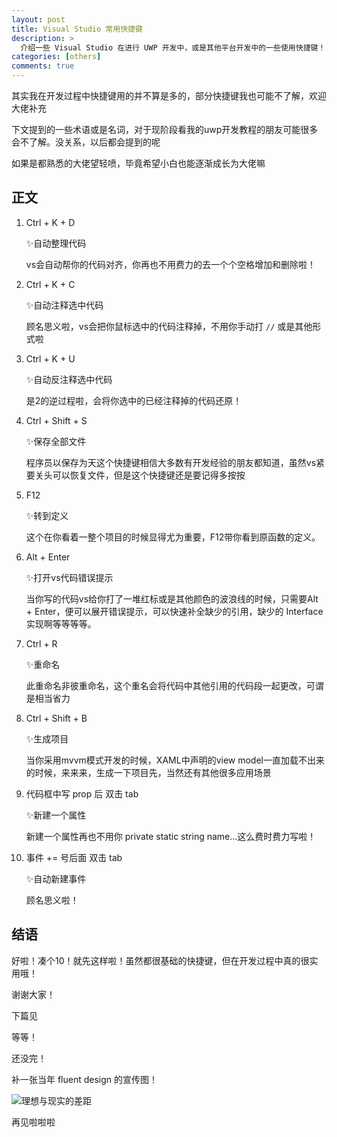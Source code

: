 ```yaml
---
layout: post
title: Visual Studio 常用快捷键
description: >
  介绍一些 Visual Studio 在进行 UWP 开发中，或是其他平台开发中的一些使用快捷键！
categories: [others]
comments: true
---
```


其实我在开发过程中快捷键用的并不算是多的，部分快捷键我也可能不了解，欢迎大佬补充



下文提到的一些术语或是名词，对于现阶段看我的uwp开发教程的朋友可能很多会不了解。没关系，以后都会提到的呢

 

如果是都熟悉的大佬望轻喷，毕竟希望小白也能逐渐成长为大佬嘛

 

## 正文 

1. Ctrl + K + D

   ✨自动整理代码

   vs会自动帮你的代码对齐，你再也不用费力的去一个个空格增加和删除啦！

 

2. Ctrl + K + C

   ✨自动注释选中代码

   顾名思义啦，vs会把你鼠标选中的代码注释掉，不用你手动打 `//` 或是其他形式啦

 

3. Ctrl + K + U

   ✨自动反注释选中代码

   是2的逆过程啦，会将你选中的已经注释掉的代码还原！

 

4. Ctrl + Shift + S

   ✨保存全部文件

   程序员以保存为天这个快捷键相信大多数有开发经验的朋友都知道，虽然vs紧要关头可以恢复文件，但是这个快捷键还是要记得多按按

 

4. F12

   ✨转到定义

   这个在你看着一整个项目的时候显得尤为重要，F12带你看到原函数的定义。

 

6. Alt + Enter

   ✨打开vs代码错误提示

   当你写的代码vs给你打了一堆红标或是其他颜色的波浪线的时候，只需要Alt + Enter，便可以展开错误提示，可以快速补全缺少的引用，缺少的 Interface 实现啊等等等等。

 

7. Ctrl + R

   ✨重命名

   此重命名非彼重命名，这个重名会将代码中其他引用的代码段一起更改，可谓是相当省力

 

8. Ctrl + Shift + B

   ✨生成项目

   当你采用mvvm模式开发的时候，XAML中声明的view model一直加载不出来的时候，来来来，生成一下项目先，当然还有其他很多应用场景

 

9. 代码框中写 prop 后 双击 tab

   ✨新建一个属性

   新建一个属性再也不用你 private static string name...这么费时费力写啦！

 

10. 事件 += 号后面 双击 tab

    ✨自动新建事件

    顾名思义啦！

 

## 结语

好啦！凑个10！就先这样啦！虽然都很基础的快捷键，但在开发过程中真的很实用哦！

 

谢谢大家！

下篇见

 

等等！

还没完！

补一张当年 fluent design 的宣传图！

![][img1]

再见啦啦啦



[img1]: https://rawgit.com/totoroyyb/UWP-Develop-Tutorial/master/pic/others/vs-shortcut/1.jpg	"理想与现实的差距"


